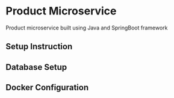 # Product Microservice

Product microservice built using Java and SpringBoot framework

## Setup Instruction

## Database Setup

## Docker Configuration

